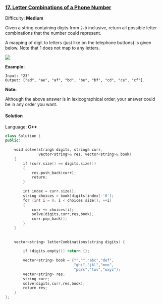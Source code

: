 ### [17\. Letter Combinations of a Phone Number](https://leetcode.com/problems/letter-combinations-of-a-phone-number/)

Difficulty: **Medium**


Given a string containing digits from `2-9` inclusive, return all possible letter combinations that the number could represent.

A mapping of digit to letters (just like on the telephone buttons) is given below. Note that 1 does not map to any letters.

![](http://upload.wikimedia.org/wikipedia/commons/thumb/7/73/Telephone-keypad2.svg/200px-Telephone-keypad2.svg.png)

**Example:**

```
Input: "23"
Output: ["ad", "ae", "af", "bd", "be", "bf", "cd", "ce", "cf"].
```

**Note:**

Although the above answer is in lexicographical order, your answer could be in any order you want.


#### Solution

Language: **C++**

```c++
class Solution {
public:
    
    void solve(string& digits, string& curr,
               vector<string>& res, vector<string>& book)
    {
        if (curr.size() == digits.size())
        {
            res.push_back(curr);
            return;
        }
        
        int index = curr.size();
        string choices = book[digits[index]-'0'];
        for (int i = 0; i < choices.size(); ++i)
        {
            curr += choices[i];
            solve(digits,curr,res,book);
            curr.pop_back();
        }
    }
    
    
    vector<string> letterCombinations(string digits) {
        
        if (digits.empty()) return {};
        
        vector<string> book = {"","","abc","def",
                               "ghi","jkl","mno",
                               "pqrs","tuv","wxyz"};
        vector<string> res;
        string curr;
        solve(digits,curr,res,book);
        return res;
    }
};
```
